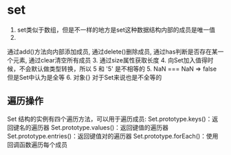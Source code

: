 # set
1. set类似于数组，但是不一样的地方是set这种数据结构内部的成员是唯一值
2. 
  通过add()方法向内部添加成员, 
  通过delete()删除成员,
  通过has判断是否存在某一个元素,
  通过clear清空所有成员
3. 通过size属性获取长度
4. 向Set加入值得时候，不会默认做类型转换，所以 5 和 '5' 是不相等的
5. NaN === NaN  => false 但是Set中认为是全等
6. 对象{} 对于Set来说也是不全等的

## 遍历操作
  Set 结构的实例有四个遍历方法，可以用于遍历成员:
    Set.prototype.keys()：返回键名的遍历器
    Set.prototype.values()：返回键值的遍历器
    Set.prototype.entries()：返回键值对的遍历器
    Set.prototype.forEach()：使用回调函数遍历每个成员